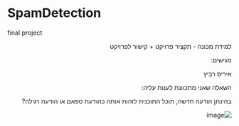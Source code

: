 # SpamDetection
 final project
<div dir='rtl' lang='he'>
 
 למידת מכונה - תקציר פרויקט + קישור לפרויקט

מגישים:

איריס רביץ 

השאלה שאני מתכוונת לענות עליה:

בהינתן הודעה חדשה, תוכל התוכנית לזהות אותה כהודעת ספאם או הודעה רגילה?

![image](https://user-images.githubusercontent.com/30858011/107872147-cc8ca180-6eb0-11eb-8e2d-35c86b5ba49f.png)

</div>
